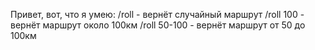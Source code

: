 Привет, вот, что я умею:
/roll - вернёт случайный маршрут
/roll 100 - вернёт маршрут около 100км
/roll 50-100 - вернёт маршрут от 50 до 100км
